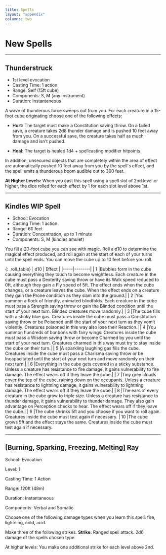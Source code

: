 ```yaml
---
title: Spells
layout: "appendix"
columns: two
---
```


# New Spells

---

## Thunderstruck
- 1st level evocation
- Casting Time: 1 action
- Range: Self (15ft cube)
- Components: S, M (any instrument)
- Duration: Instantaneous

A wave of thunderous force sweeps out from you. For each creature in a 15-foot cube originating choose one of the following effects:

- **Hurt:** The target must make a Constitution saving throw. On a failed save, a creature takes 2d8 thunder damage and is pushed 10 feet away from you. On a successful save, the creature takes half as much damage and isn't pushed.

- **Heal:** The target is healed 1d4 + spellcasting modifier hitpoints.

In addition, unsecured objects that are completely within the area of effect are automatically pushed 10 feet away from you by the spell's effect, and the spell emits a thunderous boom audible out to 300 feet.

**At Higher Levels:** When you cast this spell using a spell slot of 2nd level or higher, the dice rolled for each effect by 1 for each slot level above 1st.

---

## Kindles WIP Spell
- School: Evocation
- Casting Time: 1 action
- Range: 60 feet
- Duration: Concentration, up to 1 minute
- Components: S, M (kindles amulet)

You fill a 20-foot cube you can see with magic. Roll a d10 to determine the magical effect produced, and roll again at the start of each of your turns until the spell ends. You can move the cube up to 10 feet before you roll.

{: .roll_table}
| d10 | Effect |
|-----|--------|
| 1   |Bubbles form in the cube causing everything they touch to become weightless. Each creature in the cube must pass a Dexterity saving throw or have its Walk speed reduced to 0ft, although they gain a Fly speed of 5ft. The effect ends when the cube changes, or a creature leaves the cube. When the effect ends on a creature they gain the Prone condition as they slam into the ground.|
| 2   |You summon a flock of friendly, animated blindfolds. Each creature in the cube must pass a Strength saving throw or gain the Blinded condition until the start of your next turn. Blinded creatures move randomly.|
| 3   |The cube fills with a stinky blue gas. Creatures inside the cube must pass a  Constitution saving throw or be Poisoned until the start of your next turn as they vomit violently. Creatures poisoned in this way also lose their Reaction.|
| 4   |You summon hundreds of bonbons with fairy wings: Creatures inside the cube must pass a Wisdom saving throw or become Charmed by you until the start of your next turn. Creatures charmed in this way must try to stay inside the cube on their turn.|
| 5   |A sparkling laughing gas fills the cube. Creatures inside the cube must pass a Charisma saving throw or be Incapacitated until the start of your next turn and move randomly on their next turn.|
| 6   |Everything in the cube gets covered in a sticky substance. Unless a creature has resistance to fire damage, it gains vulnerability to fire damage. The effect wears off if they leave the cube.|
| 7   |Tiny grey clouds cover the top of the cube, raining down on the occupants. Unless a creature has resistance to lightning damage, it gains vulnerability to lightning damage. The effect wears off if they leave the cube.|
| 8   |The ears of every creature in the cube grow to triple size. Unless a creature has resistance to thunder damage, it gains vulnerability to thunder damage. They also gain advantage on Perception checks to hear. The effect wears off if they leave the cube.|
| 9   |The cube shrinks 5ft and you choose if you want to roll again. Creatures inside the cube must test  again if necessary.
| 10  |The cube grows 5ft and the effect stays the same. Creatures inside the cube must test again if necessary.

---

## [Burning, Sparking, Freezing, Melting] Ray
School: Evocation

Level: 1

Casting Time: 1 Action

Range: 120ft (48m)

Duration: Instantaneous

Components: Verbal and Somatic

Choose one of the following damage types when you learn this spell: fire, lightning, cold, acid. 

Make three of the following strikes.
**Strike:** Ranged spell attack. 2d6 damage of the spells chosen type.

At higher levels: You make one additional strike for each level above 2nd.
